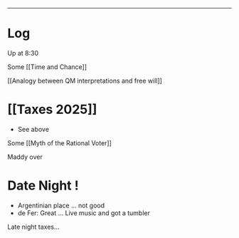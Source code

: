 

---

# Log

Up at 8:30 

Some [[Time and Chance]]

[[Analogy between QM interpretations and free will]]

# [[Taxes 2025]]
- See above

Some [[Myth of the Rational Voter]]

Maddy over

# Date Night ! 
- Argentinian place ... not good 
- de Fer: Great ... Live music and got a tumbler

Late night taxes...